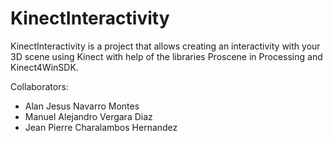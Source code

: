 # KinectInteractivity
KinectInteractivity is a project that allows creating an interactivity with your 3D scene using Kinect with help of the libraries Proscene in Processing and Kinect4WinSDK.

Collaborators:
* Alan Jesus Navarro Montes
* Manuel Alejandro Vergara Diaz
* Jean Pierre Charalambos Hernandez